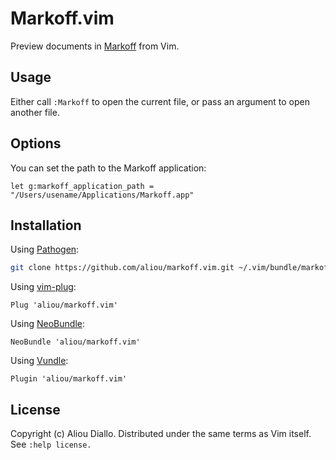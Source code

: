# Markoff.vim
Preview documents in [Markoff](https://robots.thoughtbot.com/markoff-free-markdown-previewer) from Vim.

## Usage

Either call `:Markoff` to open the current file, or pass an argument to open another file.

## Options

You can set the path to the Markoff application:

```vim
let g:markoff_application_path = "/Users/usename/Applications/Markoff.app"
```

## Installation

Using [Pathogen](https://github.com/tpope/vim-pathogen):
 ```bash
git clone https://github.com/aliou/markoff.vim.git ~/.vim/bundle/markoff.vim
```

Using [vim-plug](https://github.com/junegunn/vim-plug):
```vim
Plug 'aliou/markoff.vim'
```

Using [NeoBundle](https://github.com/Shougo/neobundle.vim):
```vim
NeoBundle 'aliou/markoff.vim'
```

Using [Vundle](https://github.com/gmarik/vundle):
```vim
Plugin 'aliou/markoff.vim'
```

## License
Copyright (c) Aliou Diallo. Distributed under the same terms as Vim itself. See `:help license.`
